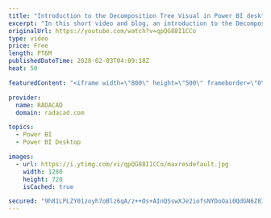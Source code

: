 ```yaml
---
title: "Introduction to the Decomposition Tree Visual in Power BI desktop"
excerpt: "In this short video and blog, an introduction to the Decomposition tree has been provided"
originalUrl: https://youtube.com/watch?v=qpQG88I1CCo
type: video
price: Free
length: PT6M
publishedDateTime: 2020-02-03T04:09:18Z
heat: 50

featuredContent: "<iframe width=\"800\" height=\"500\" frameborder=\"0\" src=\"https://www.youtube.com/embed/qpQG88I1CCo\" allow=\"accelerometer; autoplay; encrypted-media; gyroscope; picture-in-picture\" allowfullscreen></iframe>"

provider:
  name: RADACAD
  domain: radacad.com

topics:
  - Power BI
  - Power BI Desktop

images:
  - url: https://i.ytimg.com/vi/qpQG88I1CCo/maxresdefault.jpg
    width: 1280
    height: 720
    isCached: true

secured: "9h81LPLZY01zoyh7oBlz6qA/z++Os+AInQSswXJe2iofsNYDoOai0QdGN6Z8Itq5222BfY9+QEzaou59Ux/WWNEKsfBswYoBz9w8A92xRWu6r3uitsqQqAPZKRc8kpiPQOPfpkszyfq/R+4P/Qf3hIPYSObvLRnkKOmbBiOkTm7I6KPi4mNL08St24jRW9RkTe3dX1yXue8wYTsdwKdK8KSU4OCmxRRcfl5vfSY12z3pWM1x/lFDVhdnKpSzPo7znrCFjgVcvTjV7EnnGGUDd4xWPALode82JkR9yWliZb/+uWzgvEGR+3DaW4aprjSfZc1j6dPcX0f22HAiMyY9hHUfDG1UEqrcRHsG1QXmMHuC5jxqVd20l73t2+76nn1EW2+p1l+y0VLXalSqwIubm7icjXzi5CRGhWZ8YbkRdms=;vWhnaICHgdCkvjTP+jMONg=="
---
```


